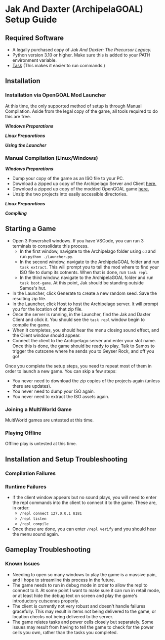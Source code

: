 # Jak And Daxter (ArchipelaGOAL) Setup Guide

## Required Software

- A legally purchased copy of *Jak And Daxter: The Precursor Legacy.*
- Python version 3.10 or higher. Make sure this is added to your PATH environment variable.
- [Task](https://taskfile.dev/installation/) (This makes it easier to run commands.)

## Installation

### Installation via OpenGOAL Mod Launcher

At this time, the only supported method of setup is through Manual Compilation. Aside from the legal copy of the game, all tools required to do this are free.

***Windows Preparations***

***Linux Preparations***

***Using the Launcher***

### Manual Compilation (Linux/Windows)

***Windows Preparations***

- Dump your copy of the game as an ISO file to your PC.
- Download a zipped up copy of the Archipelago Server and Client [here.](https://github.com/ArchipelaGOAL/Archipelago)
- Download a zipped up copy of the modded OpenGOAL game [here.](https://github.com/ArchipelaGOAL/ArchipelaGOAL)
- Unzip the two projects into easily accessible directories.


***Linux Preparations***

***Compiling***

## Starting a Game

- Open 3 Powershell windows. If you have VSCode, you can run 3 terminals to consolidate this process.
    - In the first window, navigate to the Archipelago folder using `cd` and run `python ./Launcher.py`.
    - In the second window, navigate to the ArchipelaGOAL folder and run `task extract`. This will prompt you to tell the mod where to find your ISO file to dump its cotnents. When that is done, run `task repl`.
    - In the third window, navigate to the ArchipelaGOAL folder and run `task boot-game`. At this point, Jak should be standing outside Samos's hut.
- In the Launcher, click Generate to create a new random seed. Save the resulting zip file.
- In the Launcher, click Host to host the Archipelago server. It will prompt you for the location of that zip file.
- Once the server is running, in the Launcher, find the Jak and Daxter Client and click it. You should see the `task repl` window begin to compile the game. 
- When it completes, you should hear the menu closing sound effect, and the Client window should appear.
- Connect the client to the Archipelago server and enter your slot name. Once this is done, the game should be ready to play. Talk to Samos to trigger the cutscene where he sends you to Geyser Rock, and off you go!

Once you complete the setup steps, you need to repeat most of them in order to launch a new game. You can skip a few steps:
- You never need to download the zip copies of the projects again (unless there are updates).
- You never need to dump your ISO again.
- You never need to extract the ISO assets again.

### Joining a MultiWorld Game

MultiWorld games are untested at this time.

### Playing Offline

Offline play is untested at this time.

## Installation and Setup Troubleshooting

### Compilation Failures

### Runtime Failures

- If the client window appears but no sound plays, you will need to enter the repl commands into the client to connect it to the game. These are, in order:
    - `/repl connect 127.0.0.1 8181`
    - `/repl listen`
    - `/repl compile`
- Once these are done, you can enter `/repl verify` and you should hear the menu sound again.

## Gameplay Troubleshooting

### Known Issues

- Needing to open so many windows to play the game is a massive pain, and I hope to streamline this process in the future.
- The game needs to run in debug mode in order to allow the repl to connect to it. At some point I want to make sure it can run in retail mode, or at least hide the debug text on screen and play the game's introductory cutscenes properly.
- The client is currently not very robust and doesn't handle failures gracefully. This may result in items not being delivered to the game, or location checks not being delivered to the server.
- The game relates tasks and power cells closely but separately. Some issues may result from having to tell the game to check for the power cells you own, rather than the tasks you completed.